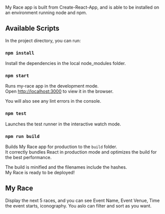 My Race app is built from Create-React-App, and is able to be installed on an environment running node and npm.

## Available Scripts

In the project directory, you can run:

### `npm install`

Install the dependencies in the local node_modules folder.

### `npm start`

Runs my-race app in the development mode.<br />
Open [http://localhost:3000](http://localhost:3000) to view it in the browser.

You will also see any lint errors in the console.

### `npm test`

Launches the test runner in the interactive watch mode.<br />

### `npm run build`

Builds My Race app for production to the `build` folder.<br />
It correctly bundles React in production mode and optimizes the build for the best performance.

The build is minified and the filenames include the hashes.<br />
My Race is ready to be deployed!

## My Race

Display the next 5 races, and you can see Event Name, Event Venue, Time the event starts, iconography.
You aslo can filter and sort as you want.


